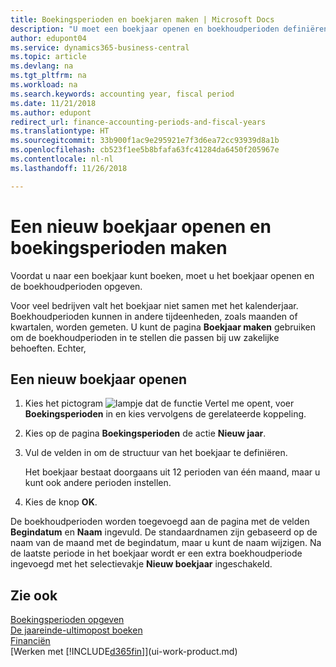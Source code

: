 ```yaml
---
title: Boekingsperioden en boekjaren maken | Microsoft Docs
description: "U moet een boekjaar openen en boekhoudperioden definiëren voordat u in een boekjaar kunt boeken."
author: edupont04
ms.service: dynamics365-business-central
ms.topic: article
ms.devlang: na
ms.tgt_pltfrm: na
ms.workload: na
ms.search.keywords: accounting year, fiscal period
ms.date: 11/21/2018
ms.author: edupont
redirect_url: finance-accounting-periods-and-fiscal-years
ms.translationtype: HT
ms.sourcegitcommit: 33b900f1ac9e295921e7f3d6ea72cc93939d8a1b
ms.openlocfilehash: cb523f1ee5b8bfafa63fc41284da6450f205967e
ms.contentlocale: nl-nl
ms.lasthandoff: 11/26/2018

---
```

# <a name="open-a-new-fiscal-year-and-create-accounting-periods"></a>Een nieuw boekjaar openen en boekingsperioden maken
Voordat u naar een boekjaar kunt boeken, moet u het boekjaar openen en de boekhoudperioden opgeven.  

Voor veel bedrijven valt het boekjaar niet samen met het kalenderjaar. Boekhoudperioden kunnen in andere tijdeenheden, zoals maanden of kwartalen, worden gemeten. U kunt de pagina **Boekjaar maken** gebruiken om de boekhoudperioden in te stellen die passen bij uw zakelijke behoeften. Echter,   

## <a name="to-open-a-new-fiscal-year"></a>Een nieuw boekjaar openen
1. Kies het pictogram ![lampje dat de functie Vertel me opent](media/ui-search/search_small.png "Vertel me wat u wilt doen"), voer **Boekingsperioden** in en kies vervolgens de gerelateerde koppeling.
2. Kies op de pagina **Boekingsperioden** de actie **Nieuw jaar**.
3. Vul de velden in om de structuur van het boekjaar te definiëren.

    Het boekjaar bestaat doorgaans uit 12 perioden van één maand, maar u kunt ook andere perioden instellen.
4. Kies de knop **OK**.

De boekhoudperioden worden toegevoegd aan de pagina met de velden **Begindatum** en **Naam** ingevuld. De standaardnamen zijn gebaseerd op de naam van de maand met de begindatum, maar u kunt de naam wijzigen. Na de laatste periode in het boekjaar wordt er een extra boekhoudperiode ingevoegd met het selectievakje **Nieuw boekjaar** ingeschakeld.  


## <a name="see-also"></a>Zie ook
[Boekingsperioden opgeven](finance-how-specify-posting-periods.md)  
[De jaareinde-ultimopost boeken](year-how-post-year-end-close-entry.md)  
[Financiën](finance.md)  
[Werken met [!INCLUDE[d365fin](includes/d365fin_md.md)]](ui-work-product.md)

